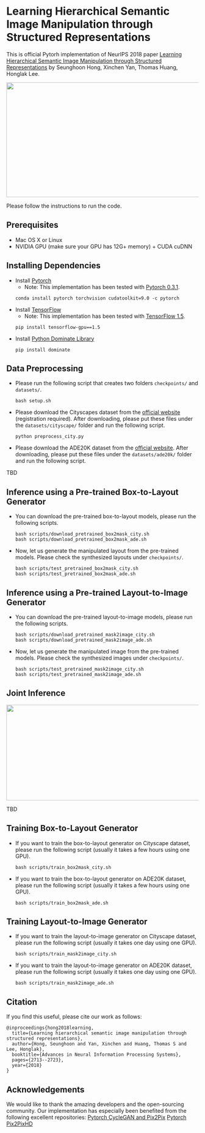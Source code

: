 # Learning Hierarchical Semantic Image Manipulation through Structured Representations

This is official Pytorh implementation of NeurIPS 2018 paper [Learning Hierarchical Semantic Image Manipulation through Structured Representations](https://arxiv.org/abs/1808.07535) by Seunghoon Hong, Xinchen Yan, Thomas Huang, Honglak Lee.

<img src="https://aa501f67-a-62cb3a1a-s-sites.googlegroups.com/site/hierarchicalimagemanipulation/home/Figure_intro_horizontal.png" width="800px" height="300px"/>

Please follow the instructions to run the code.

## Prerequisites
* Mac OS X or Linux
* NVIDIA GPU (make sure your GPU has 12G+ memory) + CUDA cuDNN

## Installing Dependencies
* Install [Pytorch](https://pytorch.org/)
  * Note: This implementation has been tested with [Pytorch 0.3.1](https://pytorch.org/get-started/previous-versions/).
  ```
  conda install pytorch torchvision cudatoolkit=9.0 -c pytorch
  ```
* Install [TensorFlow](https://www.tensorflow.org/)
  * Note: This implementation has been tested with [TensorFlow 1.5](https://www.tensorflow.org/versions).
  ```
  pip install tensorflow-gpu==1.5
  ```
* Install [Python Dominate Library](https://pypi.org/project/dominate/)
  ```
  pip install dominate
  ```

## Data Preprocessing
* Please run the following script that creates two folders ```checkpoints/``` and ```datasets/```.
  ```
  bash setup.sh
  ```
* Please download the Cityscapes dataset from the [official website](https://www.cityscapes-dataset.com/) (registration required). After downloading, please put these files under the ```datasets/cityscape/``` folder and run the following script.
  ```
  python preprocess_city.py
  ```

* Please download the ADE20K dataset from the [official website](http://groups.csail.mit.edu/vision/datasets/ADE20K/). After downloading, please put these files under the ```datasets/ade20k/``` folder and run the following script.

TBD

## Inference using a Pre-trained Box-to-Layout Generator
* You can download the pre-trained box-to-layout models, please run the following scripts.
  ```
  bash scripts/download_pretrained_box2mask_city.sh
  bash scripts/download_pretrained_box2mask_ade.sh
  ```
* Now, let us generate the manipulated layout from the pre-trained models. Please check the synthesized layouts under ```checkpoints/```.
  ```
  bash scripts/test_pretrained_box2mask_city.sh
  bash scripts/test_pretrained_box2mask_ade.sh
  ```

## Inference using a Pre-trained Layout-to-Image Generator
* You can download the pre-trained layout-to-image models, please run the following scripts.
  ```
  bash scripts/download_pretrained_mask2image_city.sh
  bash scripts/download_pretrained_mask2image_ade.sh
  ```
* Now, let us generate the manipulated image from the pre-trained models. Please check the synthesized images under ```checkpoints/```.
  ```
  bash scripts/test_pretrained_mask2image_city.sh
  bash scripts/test_pretrained_mask2image_ade.sh
  ```

## Joint Inference
<img src="https://aa501f67-a-62cb3a1a-s-sites.googlegroups.com/site/hierarchicalimagemanipulation/home/Figure_adaptive_generation_selected_7cols_bbox.png" width="800px" height="250px"/>

TBD


## Training Box-to-Layout Generator
* If you want to train the box-to-layout generator on Cityscape dataset, please run the following script (usually it takes a few hours using one GPU).
  ```
  bash scripts/train_box2mask_city.sh
  ```
* If you want to train the box-to-layout generator on ADE20K dataset, please run the following script (usually it takes a few hours using one GPU).
  ```
  bash scripts/train_box2mask_ade.sh
  ```

## Training Layout-to-Image Generator
* If you want to train the layout-to-image generator on Cityscape dataset, please run the following script (usually it takes one day using one GPU).
  ```
  bash scripts/train_mask2image_city.sh
  ```
* If you want to train the layout-to-image generator on ADE20K dataset, please run the following script (usually it takes one day using one GPU).
  ```
  bash scripts/train_mask2image_ade.sh
  ```
  
## Citation
If you find this useful, please cite our work as follows:
```
@inproceedings{hong2018learning,
  title={Learning hierarchical semantic image manipulation through structured representations},
  author={Hong, Seunghoon and Yan, Xinchen and Huang, Thomas S and Lee, Honglak},
  booktitle={Advances in Neural Information Processing Systems},
  pages={2713--2723},
  year={2018}
}
```

## Acknowledgements
We would like to thank the amazing developers and the open-sourcing community. Our implementation has especially been benefited from the following excellent repositories:
[Pytorch CycleGAN and Pix2Pix](https://github.com/junyanz/pytorch-CycleGAN-and-pix2pix)
[Pytorch Pix2PixHD](https://github.com/NVIDIA/pix2pixHD)
